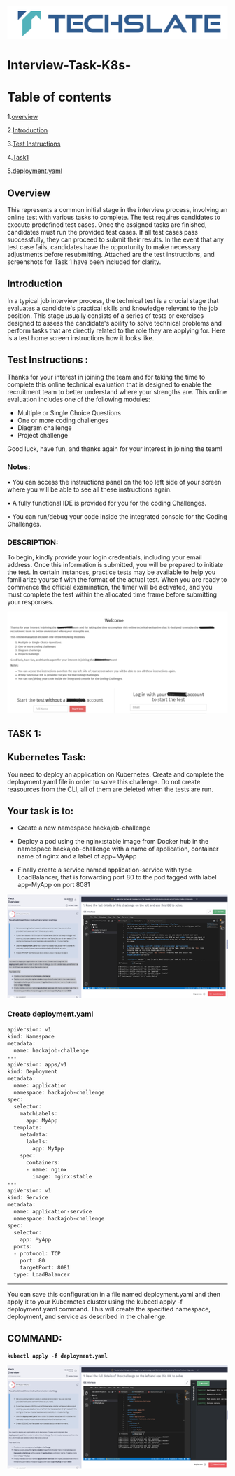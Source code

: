 ![TechSlate](../../global/images/ts.png)

# Interview-Task-K8s-

# Table of contents

1.[overview](#**<overview>)

2.[Introduction](#**<Introduction>**)

3.[Test Instructions](#**<Test-Instructions>**)

4.[Task1](#**<Task1>**)

5.[deployment.yaml](#**<deployment.yaml>**)

## **Overview**

This represents a common initial stage in the interview process, involving an online test with various tasks to complete. The test requires candidates to execute predefined test cases. Once the assigned tasks are finished, candidates must run the provided test cases. If all test cases pass successfully, they can proceed to submit their results. In the event that any test case fails, candidates have the opportunity to make necessary adjustments before resubmitting. Attached are the test instructions, and screenshots for Task 1 have been included for clarity.

## **Introduction**

In a typical job interview process, the technical test is a crucial stage that evaluates a candidate's practical skills and knowledge relevant to the job position. This stage usually consists of a series of tests or exercises designed to assess the candidate's ability to solve technical problems and perform tasks that are directly related to the role they are applying for. Here is a test home screen instructions how it looks like.

## Test Instructions : 

Thanks for your interest in joining the team and for taking the time to complete this online technical evaluation that is designed to enable the recruitment team to better understand where your strengths are.
This online evaluation includes one of the following modules:
* Multiple or Single Choice Questions
* One or more coding challenges
* Diagram challenge
* Project challenge

Good luck, have fun, and thanks again for your interest in joining the team!

### Notes:

• You can access the instructions panel on the top left side of your screen where you will be able to see all these instructions again.

• A fully functional IDE is provided for you for the coding Challenges.

• You can run/debug your code inside the integrated console for the Coding Challenges.

### DESCRIPTION: 

To begin, kindly provide your login credentials, including your email address. Once this information is submitted, you will be prepared to initiate the test. In certain instances, practice tests may be available to help you familiarize yourself with the format of the actual test. When you are ready to commence the official examination, the timer will be activated, and you must complete the test within the allocated time frame before submitting your responses.

![Visual studio page](../git-task/images/Testhome1.png)

## TASK 1:

## Kubernetes Task:

You need to deploy an application on Kubernetes. Create and complete the deployment.yaml file in order to solve this challenge. Do not create reasources from the CLI, all of them are deleted when the tests are run.

## Your task is to:

* ﻿﻿Create a new namespace hackajob-challenge

* ﻿﻿Deploy a pod using the nginx:stable image from Docker hub in the namespace hackajob-challenge with a name of application, container name of nginx and a label 
  of app=MyApp 

* Finally create a service named application-service with type LoadBalancer, that is forwarding port 80 to the pod tagged with label app-MyApp on port 8081

![Visual studio page](../git-task/images/k8s-task1.png)

### **Create deployment.yaml**

```
apiVersion: v1
kind: Namespace
metadata:
  name: hackajob-challenge
---
apiVersion: apps/v1
kind: Deployment
metadata:
  name: application
  namespace: hackajob-challenge
spec:
  selector:
    matchLabels:
      app: MyApp
  template:
    metadata:
      labels:
        app: MyApp
    spec:
      containers:
      - name: nginx
        image: nginx:stable
---
apiVersion: v1
kind: Service
metadata:
  name: application-service
  namespace: hackajob-challenge
spec:
  selector:
    app: MyApp
  ports:
  - protocol: TCP
    port: 80
    targetPort: 8081
  type: LoadBalancer
```
***

You can save this configuration in a file named deployment.yaml and then apply it to your Kubernetes cluster using the kubectl apply -f deployment.yaml command. This will create the specified namespace, deployment, and service as described in the challenge.

## COMMAND: 

 **```kubectl apply -f deployment.yaml```**

 ![Visual studio page](../git-task/images/k8s-task2.png)